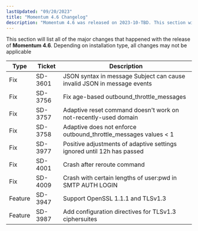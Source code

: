 ```yaml
---
lastUpdated: "09/20/2023"
title: "Momentum 4.6 Changelog"
description: "Momentum 4.6 was released on 2023-10-TBD. This section will list all of the major changes that happened with the release of Momentum 4.6. Depending on installation type, all changes may not be applicable"
---
```


This section will list all of the major changes that happened with the release of **Momentum 4.6**. Depending on installation type, all changes may not be applicable

<a name="changelog.4.6.table"></a>

| Type | Ticket | Description |
| --- | --- | --- |
| Fix | SD-3601 | JSON syntax in message Subject can cause invalid JSON in message events |
| Fix | SD-3756 | Fix age-based outbound_throttle_messages |
| Fix | SD-3757 | Adaptive reset command doesn't work on not-recently-used domain |
| Fix | SD-3758 | Adaptive does not enforce outbound_throttle_messages values < 1 |
| Fix | SD-3977 | Positive adjustments of adaptive settings ignored until 12h has passed |
| Fix | SD-4001 | Crash after reroute command |
| Fix | SD-4009 | Crash with certain lengths of user:pwd in SMTP AUTH LOGIN |
| Feature | SD-3947 | Support OpenSSL 1.1.1 and TLSv1.3 |
| Feature | SD-3987 | Add configuration directives for TLSv1.3 ciphersuites |
